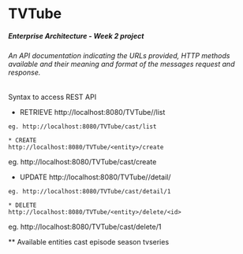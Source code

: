 # TVTube##### Enterprise Architecture - Week 2 project###### An API documentation indicating the URLs provided, HTTP methods available and their meaning and format of the messages request and response.Syntax to access REST API* RETRIEVEhttp://localhost:8080/TVTube/<entity>/list```eg. http://localhost:8080/TVTube/cast/list* CREATEhttp://localhost:8080/TVTube/<entity>/create```eg. http://localhost:8080/TVTube/cast/create* UPDATEhttp://localhost:8080/TVTube/<entity>/detail/<id>```eg. http://localhost:8080/TVTube/cast/detail/1* DELETEhttp://localhost:8080/TVTube/<entity>/delete/<id>```eg. http://localhost:8080/TVTube/cast/delete/1** Available entitiescastepisodeseasontvseries